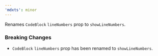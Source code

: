 ```yaml
---
'mdxts': minor
---
```


Renames `CodeBlock` `lineNumbers` prop to `showLineNumbers`.

### Breaking Changes

- `CodeBlock` `lineNumbers` prop has been renamed to `showLineNumbers`.
